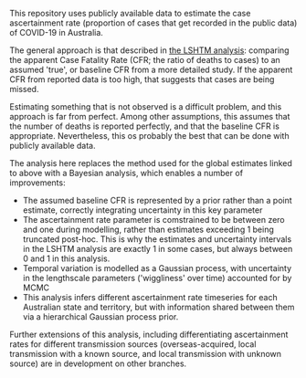 This repository uses publicly available data to estimate the case ascertainment rate (proportion of cases that get recorded in the public data) of COVID-19 in Australia.

The general approach is that described in [the LSHTM analysis](https://cmmid.github.io/topics/covid19/severity/global_cfr_estimates.html): comparing the apparent Case Fatality Rate (CFR; the ratio of deaths to cases) to an assumed 'true', or baseline CFR from a more detailed study. If the apparent CFR from reported data is too high, that suggests that cases are being missed.

Estimating something that is not observed is a difficult problem, and this approach is far from perfect. Among other assumptions, this assumes that the number of deaths is reported perfectly, and that the baseline CFR is appropriate. Nevertheless, this os probably the best that can be done with publicly available data.

The analysis here replaces the method used for the global estimates linked to above with a Bayesian analysis, which enables a number of improvements:
  - The assumed baseline CFR is represented by a prior rather than a point estimate, correctly integrating uncertainty in this key parameter
  - The ascertainment rate parameter is comstrained to be between zero and one during modelling, rather than estimates exceeding 1 being truncated post-hoc. This is why the estimates and uncertainty intervals in the LSHTM analysis are exactly 1 in some cases, but always between 0 and 1 in this analysis.
  - Temporal variation is modelled as a Gaussian process, with uncertainty in the lengthscale parameters ('wiggliness' over time) accounted for by MCMC
  - This analysis infers different ascertainment rate timeseries for each Australian state and territory, but with information shared between them via a hierarchical Gaussian process prior.

Further extensions of this analysis, including differentiating ascertainment rates for different transmission sources (overseas-acquired, local transmission with a known source, and local transmission with unknown source) are in development on other branches.

